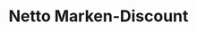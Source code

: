 ---
title: "Netto Marken-Discount"
url: /gevelsberg/netto-marken-discount-hagener-strasse/
shop: Supermarkt
---